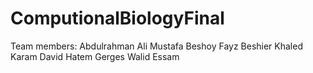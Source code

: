 # ComputionalBiologyFinal
Team members:
Abdulrahman Ali Mustafa
Beshoy Fayz Beshier
Khaled Karam
David Hatem Gerges
Walid Essam

